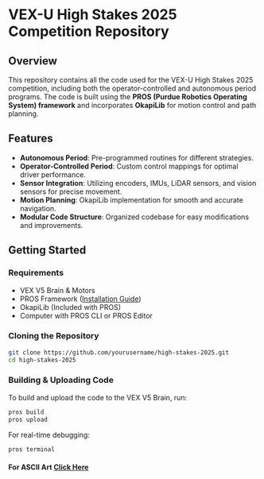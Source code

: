 # VEX-U High Stakes 2025 Competition Repository

## Overview
This repository contains all the code used for the VEX-U High Stakes 2025 competition, including both the operator-controlled and autonomous period programs. The code is built using the **PROS (Purdue Robotics Operating System) framework** and incorporates **OkapiLib** for motion control and path planning.

## Features
- **Autonomous Period**: Pre-programmed routines for different strategies.
- **Operator-Controlled Period**: Custom control mappings for optimal driver performance.
- **Sensor Integration**: Utilizing encoders, IMUs, LiDAR sensors, and vision sensors for precise movement.
- **Motion Planning**: OkapiLib implementation for smooth and accurate navigation.
- **Modular Code Structure**: Organized codebase for easy modifications and improvements.

## Getting Started
### Requirements
- VEX V5 Brain & Motors
- PROS Framework ([Installation Guide](https://pros.cs.purdue.edu/))
- OkapiLib (Included with PROS)
- Computer with PROS CLI or PROS Editor

### Cloning the Repository
```sh
git clone https://github.com/yourusername/high-stakes-2025.git
cd high-stakes-2025
```

### Building & Uploading Code
To build and upload the code to the VEX V5 Brain, run:
```sh
pros build
pros upload
```
For real-time debugging:
```sh
pros terminal
```

#### For ASCII Art [Click Here](https://patorjk.com/software/taag/#p=display&f=Small&t=Type%20Something)

